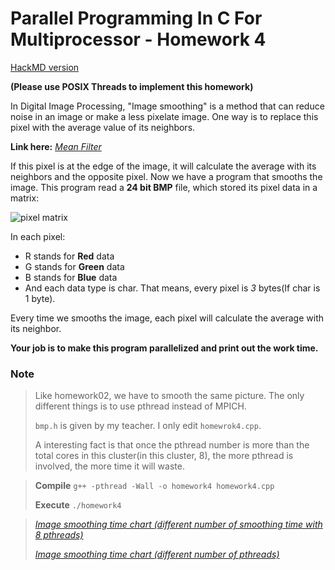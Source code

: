 Parallel Programming In C For Multiprocessor - Homework 4
===

[HackMD version](https://hackmd.io/BwIwJgbBwGYgtAJgMbGPALAZgKboIYCsYM8+AjOQJzn5bUzkDsQA)

**(Please use POSIX Threads to implement this homework)**

In Digital Image Processing, "Image smoothing" is a method that can reduce noise in an image or make a less pixelate image. One way is to replace this pixel with the average value of its neighbors.

**Link here:** [_Mean Filter_](https://homepages.inf.ed.ac.uk/rbf/HIPR2/mean.htm)

If this pixel is at the edge of the image, it will calculate the average with its neighbors and the opposite pixel.
Now we have a program that smooths the image. This program read a **24 bit BMP** file, which stored its pixel data in a matrix:

![pixel matrix](https://i.imgur.com/3Kya2rs.png)

In each pixel:
*   R stands for **Red** data
*   G stands for **Green** data
*   B stands for **Blue** data
*   And each data type is char. That means, every pixel is _3_ bytes(If char is 1 byte).

Every time we smooths the image, each pixel will calculate the average with its neighbor.

**Your job is to make this program parallelized and print out the work time.**

### Note
>   Like homework02, we have to smooth the same picture. The only different things is to use pthread instead of MPICH.
>
>   `bmp.h` is given by my teacher. I only edit `homewrok4.cpp`.
>
>   A interesting fact is that once the pthread number is more than the total cores in this cluster(in this cluster, 8), the more pthread is involved, the more time it will waste.

>   **Compile**
>   ```g++ -pthread -Wall -o homework4 homework4.cpp```
>
>   **Execute**
>   ```./homework4```

>   [_Image smoothing time chart (different number of smoothing time with 8 pthreads)_](https://live.amcharts.com/Tk1OT/)
>
>   [_Image smoothing time chart (different number of pthreads)_](https://live.amcharts.com/NkYzk/)
